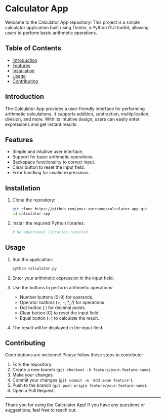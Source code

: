 # Calculator App

Welcome to the Calculator App repository! This project is a simple calculator application built using Tkinter, a Python GUI toolkit, allowing users to perform basic arithmetic operations.

## Table of Contents

- [Introduction](#introduction)
- [Features](#features)
- [Installation](#installation)
- [Usage](#usage)
- [Contributing](#contributing)

## Introduction

The Calculator App provides a user-friendly interface for performing arithmetic calculations. It supports addition, subtraction, multiplication, division, and more. With its intuitive design, users can easily enter expressions and get instant results.

## Features

- Simple and intuitive user interface.
- Support for basic arithmetic operations.
- Backspace functionality to correct input.
- Clear button to reset the input field.
- Error handling for invalid expressions.

## Installation

1. Clone the repository:

    ```bash
    git clone https://github.com/your-username/calculator-app.git
    cd calculator-app
    ```

2. Install the required Python libraries:

    ```bash
    # No additional libraries required
    ```

## Usage

1. Run the application:

    ```bash
    python calculator.py
    ```

2. Enter your arithmetic expression in the input field.

3. Use the buttons to perform arithmetic operations:
   - Number buttons (0-9) for operands.
   - Operator buttons (+, -, *, /) for operations.
   - Dot button (.) for decimal points.
   - Clear button (C) to reset the input field.
   - Equal button (=) to calculate the result.

4. The result will be displayed in the input field.

## Contributing

Contributions are welcome! Please follow these steps to contribute:

1. Fork the repository.
2. Create a new branch (`git checkout -b feature/your-feature-name`).
3. Make your changes.
4. Commit your changes (`git commit -m 'Add some feature'`).
5. Push to the branch (`git push origin feature/your-feature-name`).
6. Open a Pull Request.


---

Thank you for using the Calculator App! If you have any questions or suggestions, feel free to reach out.
